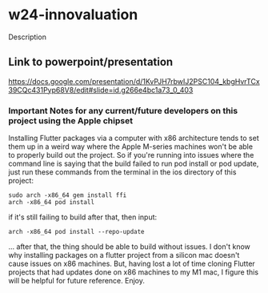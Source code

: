 # w24-innovaluation

Description

## Link to powerpoint/presentation

https://docs.google.com/presentation/d/1KvPJH7rbwIJ2PSC104_kbgHvrTCx39CQc431Pyp68V8/edit#slide=id.g266e4bc1a73_0_403

### Important Notes for any current/future developers on this project using the Apple chipset

Installing Flutter packages via a computer with x86 architecture tends to set them up in a weird way where the Apple M-series machines won't be able to properly build out the project. So if you're running into issues where the command line is saying that the build failed to run pod install or pod update, just run these commands from the terminal in the ios directory of this project:

```
sudo arch -x86_64 gem install ffi
arch -x86_64 pod install
```

if it's still failing to build after that, then input:

```
arch -x86_64 pod install --repo-update
```

... after that, the thing should be able to build without issues. I don't know why installing packages on a flutter project from a silicon mac doesn't cause issues on x86 machines. But, having lost a lot of time cloning Flutter projects that had updates done on x86 machines to my M1 mac, I figure this will be helpful for future reference. Enjoy.
